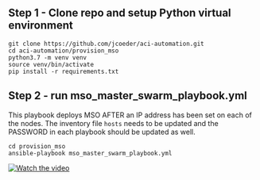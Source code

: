## Step 1 - Clone repo and setup Python virtual environment
```
git clone https://github.com/jcoeder/aci-automation.git
cd aci-automation/provision_mso
python3.7 -m venv venv
source venv/bin/activate
pip install -r requirements.txt
```

## Step 2 - run mso_master_swarm_playbook.yml
This playbook deploys MSO AFTER an IP address has been set on each of the nodes.  The inventory file `hosts` needs to be updated and the PASSWORD in each playbook should be updated as well.
```
cd provision_mso
ansible-playbook mso_master_swarm_playbook.yml
```
[![Watch the video](https://img.youtube.com/vi/Yn32u6Q2QIs/hqdefault.jpg)](https://www.youtube.com/watch?v=Yn32u6Q2QIs)
